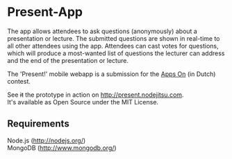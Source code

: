 Present-App
===========

The app allows attendees to ask questions (anonymously) about a presentation or lecture. The submitted questions are shown in real-time to all other attendees using the app. Attendees can cast votes for questions, which will produce a most-wanted list of questions the lecturer can address and the end of the presentation or lecture.

The 'Present!' mobile webapp is a submission for the [Apps On](http://www.surfnet.nl/nl/Thema/appson/Pages/Default.aspx) (in Dutch) contest.

See ~~it~~ the prototype in action on http://present.nodejitsu.com.  
It's available as Open Source under the  MIT License.  

Requirements
------------
Node.js (http://nodejs.org/)  
MongoDB (http://www.mongodb.org/)  

